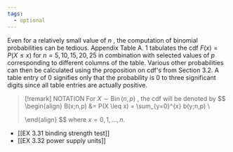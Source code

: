 ```yaml
---
tags:
  - optional
---
```

Even for a relatively small value of $n$ , the computation of binomial probabilities can be tedious. 
Appendix Table A. 1 tabulates the cdf
$F\left( x\right) = P\left( {X \leq x}\right)$ for $n = 5,{10},{15},{20},{25}$ in combination with selected values of $p$ corresponding to different columns of the table. 
Various other probabilities can then be calculated using the proposition on cdf's from
Section 3.2. 
A table entry of 0 signifies only that the probability is 0 to three significant digits since all table entries are actually positive.

> [!remark] NOTATION 
> For $X \sim \operatorname{Bin}\left( {n,p}\right)$ , the cdf will be denoted by
> $$
> \begin{align}
> B(x;n,p) &= P(X \leq x) = \sum_{y=0}^{x} b(y;n,p) \\
>           
> \end{align}
> $$
> where $x = 0, 1, \ldots, n$. 

- [[EX 3.31 binding strength test]]
- [[EX 3.32 power supply units]]